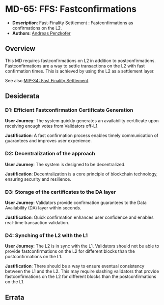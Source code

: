 # MD-65: FFS: Fastconfirmations
- **Description**: Fast-Finality Settlement : Fastconfirmations as confirmations on the L2.
- **Authors**: [Andreas Penzkofer]()

## Overview

This MD requires fastconfirmations on L2 in addition to postconfirmations. Fastconfirmations are a way to settle transactions on the L2 with fast confirmation times. This is achieved by using the L2 as a settlement layer.

See also [MIP-34: Fast Finality Settlement](https://github.com/movementlabsxyz/MIP/pull/34).

## Desiderata

### D1: Efficient Fastconfirmation Certificate Generation

**User Journey**: The system quickly generates an availability certificate upon receiving enough votes from Validators off-L1.

**Justification**: A fast confirmation process enables timely communication of guarantees and improves user experience.

### D2: Decentralization of the approach

**User Journey**: The system is designed to be decentralized.

**Justification**: Decentralization is a core principle of blockchain technology, ensuring security and resilience.

### D3: Storage of the certificates to the DA layer

**User Journey**: Validators provide confirmation guarantees to the Data Availability (DA) layer within seconds.

**Justification**: Quick confirmation enhances user confidence and enables real-time transaction validation.

### D4: Synching of the L2 with the L1

**User Journey**: The L2 is in sync with the L1. Validators should not be able to provide fastconfirmations on the L2 for different blocks than the postconfirmations on the L1.

**Justification**: There should be a way to ensure eventual consistency between the L1 and the L2. This may require slashing validators that provide fastconfirmations on the L2 for different blocks than the postconfirmations on the L1.

## Errata
